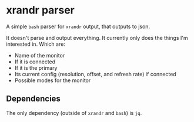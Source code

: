 # xrandr parser

A simple `bash` parser for `xrandr` output, that outputs to json.

It doesn't parse and output everything. It currently only does the things I'm
interested in. Which are:

- Name of the monitor
- If it is connected
- If it is the primary
- Its current config (resolution, offset, and refresh rate) if connected
- Possible modes for the monitor

## Dependencies

The only dependency (outside of `xrandr` and `bash`) is `jq`.
